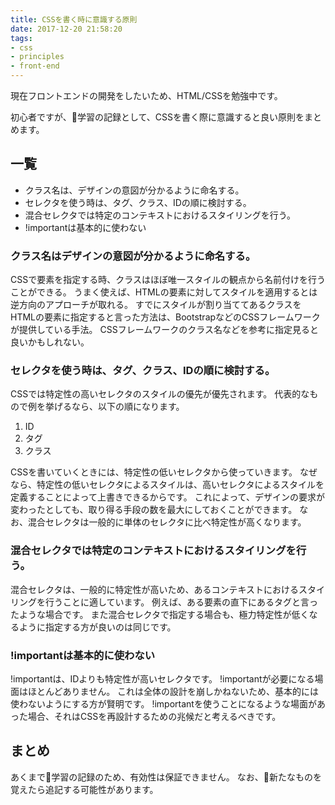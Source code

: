 ```yaml
---
title: CSSを書く時に意識する原則
date: 2017-12-20 21:58:20
tags:
- css
- principles
- front-end
---
```

現在フロントエンドの開発をしたいため、HTML/CSSを勉強中です。

初心者ですが、学習の記録として、CSSを書く際に意識すると良い原則をまとめます。

## 一覧
- クラス名は、デザインの意図が分かるように命名する。
- セレクタを使う時は、タグ、クラス、IDの順に検討する。
- 混合セレクタでは特定のコンテキストにおけるスタイリングを行う。
- !importantは基本的に使わない

### クラス名はデザインの意図が分かるように命名する。
CSSで要素を指定する時、クラスはほぼ唯一スタイルの観点から名前付けを行うことができる。
うまく使えば、HTMLの要素に対してスタイルを適用するとは逆方向のアプローチが取れる。
すでにスタイルが割り当ててあるクラスをHTMLの要素に指定すると言った方法は、BootstrapなどのCSSフレームワークが提供している手法。
CSSフレームワークのクラス名などを参考に指定見ると良いかもしれない。

### セレクタを使う時は、タグ、クラス、IDの順に検討する。
CSSでは特定性の高いセレクタのスタイルの優先が優先されます。
代表的なもので例を挙げるなら、以下の順になります。
1. ID
1. タグ
1. クラス

CSSを書いていくときには、特定性の低いセレクタから使っていきます。
なぜなら、特定性の低いセレクタによるスタイルは、高いセレクタによるスタイルを定義することによって上書きできるからです。
これによって、デザインの要求が変わったとしても、取り得る手段の数を最大にしておくことができます。
なお、混合セレクタは一般的に単体のセレクタに比べ特定性が高くなります。

### 混合セレクタでは特定のコンテキストにおけるスタイリングを行う。
混合セレクタは、一般的に特定性が高いため、あるコンテキストにおけるスタイリングを行うことに適しています。
例えば、ある要素の直下にあるタグと言ったような場合です。
また混合セレクタで指定する場合も、極力特定性が低くなるように指定する方が良いのは同じです。

### !importantは基本的に使わない
!importantは、IDよりも特定性が高いセレクタです。
!importantが必要になる場面はほとんどありません。
これは全体の設計を崩しかねないため、基本的には使わないようにする方が賢明です。
!importantを使うことになるような場面があった場合、それはCSSを再設計するための兆候だと考えるべきです。

## まとめ
あくまで学習の記録のため、有効性は保証できません。
なお、新たなものを覚えたら追記する可能性があります。